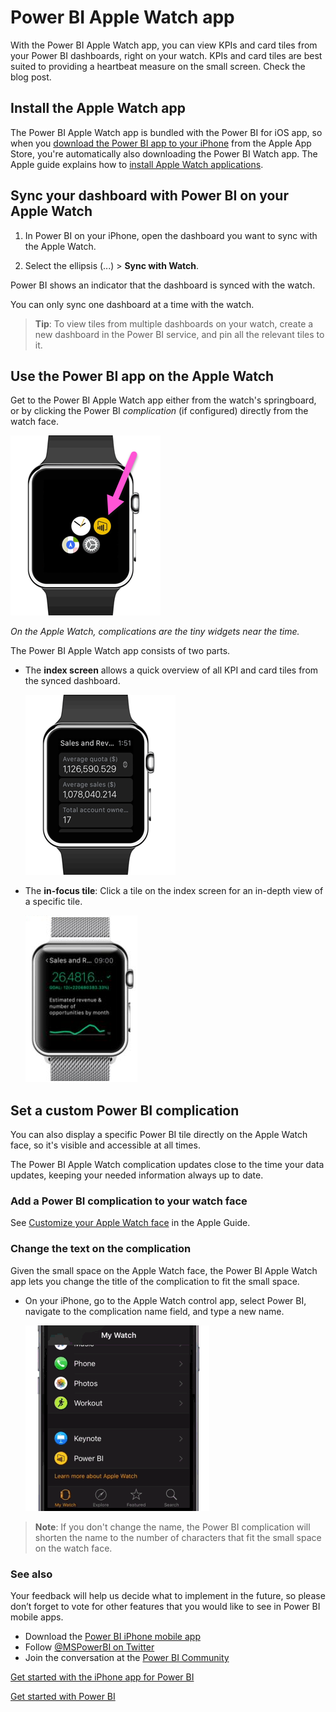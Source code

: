<properties 
   pageTitle="Power BI Apple Watch app"
   description="Power BI Apple Watch app"
   services="powerbi" 
   documentationCenter="" 
   authors="maggiesMSFT" 
   manager="mblythe" 
   backup=""
   editor=""
   tags=""
   qualityFocus="no"
   qualityDate=""/>
 
<tags
   ms.service="powerbi"
   ms.devlang="NA"
   ms.topic="article"
   ms.tgt_pltfrm="NA"
   ms.workload="powerbi"
   ms.date="06/27/2016"
   ms.author="maggies"/>

# Power BI Apple Watch app

With the Power BI Apple Watch app, you can view KPIs and card tiles from your Power BI dashboards, right on your watch. KPIs and card tiles are best suited to providing a heartbeat measure on the small screen. Check the blog post.
 
## Install the Apple Watch app
The Power BI Apple Watch app is bundled with the Power BI for iOS app, so when you [download the Power BI app to your iPhone](http://go.microsoft.com/fwlink/?LinkId=522062 "Download the iPhone app") from the Apple App Store, you're automatically also downloading the Power BI Watch app. The Apple guide explains how to [install Apple Watch applications](https://support.apple.com/en-us/HT204784).

## Sync your dashboard with Power BI on your Apple Watch
1. In Power BI on your iPhone, open the dashboard you want to sync with the Apple Watch. 

2. Select the ellipsis (...) > **Sync with Watch**.

Power BI shows an indicator that the dashboard is synced with the watch.

You can only sync one dashboard at a time with the watch.

> **Tip**: To view tiles from multiple dashboards on your watch, create a new dashboard in the Power BI service, and pin all the relevant tiles to it.

## Use the Power BI app on the Apple Watch
Get to the Power BI Apple Watch app either from the watch's springboard, or by clicking the Power BI *complication* (if configured) directly from the watch face.

![](media/powerbi-mobile-apple-watch/pbi_aplwatch_complicatn240arrow.png)

*On the Apple Watch, complications are the tiny widgets near the time.* 

The Power BI Apple Watch app consists of two parts.

-   The **index screen** allows a quick overview of all KPI and card tiles from the synced dashboard.

    ![](media/powerbi-mobile-apple-watch/pbi_aplwatch_indexscreen240.png)

-   The **in-focus tile**: Click a tile on the index screen for an in-depth view of a specific tile.

    ![](media/powerbi-mobile-apple-watch/pbi_aplwatch_kpi.png)
 
## Set a custom Power BI complication
You can also display a specific Power BI tile directly on the Apple Watch face, so it's visible and accessible at all times.

The Power BI Apple Watch complication updates close to the time your data updates, keeping your needed information always up to date.

### Add a Power BI complication to your watch face

See [Customize your Apple Watch face](https://support.apple.com/en-us/HT205536) in the Apple Guide.

### Change the text on the complication
Given the small space on the Apple Watch face, the Power BI Apple Watch app lets you change the title of the complication to fit the small space.

-   On your iPhone, go to the Apple Watch control app, select Power BI, navigate to the complication name field, and type a new name.

    ![](media/powerbi-mobile-apple-watch/pbi_aplwatch_oniphone.png)

 
> **Note**: If you don't change the name, the Power BI complication will shorten the name to the number of characters that fit the small space on the watch face. 

### See also

Your feedback will help us decide what to implement in the future, so please don’t forget to vote for other features that you would like to see in Power BI mobile apps. 

-   Download the [Power BI iPhone mobile app](http://go.microsoft.com/fwlink/?LinkId=522062)
-   Follow [@MSPowerBI on Twitter](https://twitter.com/MSPowerBI)
-   Join the conversation at the [Power BI Community](http://community.powerbi.com/)

[Get started with the iPhone app for Power BI](powerbi-mobile-iphone-app-get-started.md)

[Get started with Power BI](powerbi-service-get-started.md)
